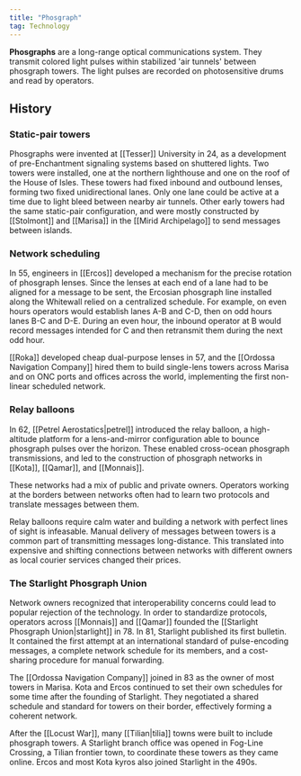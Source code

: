 ```yaml
---
title: "Phosgraph"
tag: Technology
---
```


**Phosgraphs** are a long-range optical communications system. They transmit colored light pulses within stabilized 'air tunnels' between phosgraph towers. The light pulses are recorded on photosensitive drums and read by operators.

## History

### Static-pair towers

Phosgraphs were invented at [[Tesser]] University in 24, as a development of pre-Enchantment signaling systems based on shuttered lights. Two towers were installed, one at the northern lighthouse and one on the roof of the House of Isles. These towers had fixed inbound and outbound lenses, forming two fixed unidirectional lanes. Only one lane could be active at a time due to light bleed between nearby air tunnels. Other early towers had the same static-pair configuration, and were mostly constructed by [[Stolmont]] and [[Marisa]] in the [[Mirid Archipelago]] to send messages between islands.

### Network scheduling

In 55, engineers in [[Ercos]] developed a mechanism for the precise rotation of phosgraph lenses. Since the lenses at each end of a lane had to be aligned for a message to be sent, the Ercosian phosgraph line installed along the Whitewall relied on a centralized schedule. For example, on even hours operators would establish lanes A-B and C-D, then on odd hours lanes B-C and D-E. During an even hour, the inbound operator at B would record messages intended for C and then retransmit them during the next odd hour. 

[[Roka]] developed cheap dual-purpose lenses in 57, and the [[Ordossa Navigation Company]] hired them to build single-lens towers across Marisa and on ONC ports and offices across the world, implementing the first non-linear scheduled network.

### Relay balloons

In 62, [[Petrel Aerostatics|petrel]] introduced the relay balloon, a high-altitude platform for a lens-and-mirror configuration able to bounce phosgraph pulses over the horizon. These enabled cross-ocean phosgraph transmissions, and led to the construction of phosgraph networks in [[Kota]], [[Qamar]], and [[Monnais]].

These networks had a mix of public and private owners. Operators working at the borders between networks often had to learn two protocols and translate messages between them.

Relay balloons require calm water and building a network with perfect lines of sight is infeasable. Manual delivery of messages between towers is a common part of transmitting messages long-distance. This translated into expensive and shifting connections between networks with different owners as local courier services changed their prices.

### The Starlight Phosgraph Union

Network owners recognized that interoperability concerns could lead to popular rejection of the technology. In order to standardize protocols, operators across [[Monnais]] and [[Qamar]] founded the [[Starlight Phosgraph Union|starlight]] in 78. In 81, Starlight published its first bulletin. It contained the first attempt at an international standard of pulse-encoding messages, a complete network schedule for its members, and a cost-sharing procedure for manual forwarding.

The [[Ordossa Navigation Company]] joined in 83 as the owner of most towers in Marisa. Kota and Ercos continued to set their own schedules for some time after the founding of Starlight. They negotiated a shared schedule and standard for towers on their border, effectively forming a coherent network. 

After the [[Locust War]], many [[Tilian|tilia]] towns were built to include phosgraph towers. A Starlight branch office was opened in Fog-Line Crossing, a Tilian frontier town, to coordinate these towers as they came online. Ercos and most Kota kyros also joined Starlight in the 490s.
